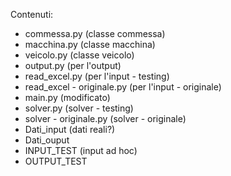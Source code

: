 Contenuti:
- commessa.py (classe commessa)
- macchina.py (classe macchina)
- veicolo.py (classe veicolo)
- output.py (per l'output)
- read_excel.py (per l'input - testing)
- read_excel - originale.py (per l'input - originale)
- main.py (modificato)
- solver.py (solver - testing)
- solver - originale.py (solver - originale)
- Dati_input (dati reali?)
- Dati_ouput
- INPUT_TEST (input ad hoc)
- OUTPUT_TEST
